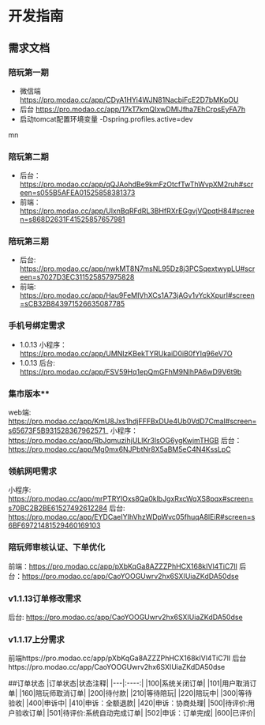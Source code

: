 # 开发指南

## 需求文档


### 陪玩第一期 

- 微信端 https://pro.modao.cc/app/CDyA1HYi4WJN81NacbiFcE2D7bMKpOU
- 后台 https://pro.modao.cc/app/17kT7kmQIxwDMlJfha7EhCrpsEyFA7h
- 启动tomcat配置环境变量 -Dspring.profiles.active=dev


 mn
### 陪玩第二期
- 后台：https://pro.modao.cc/app/qQJAohdBe9kmFzOtcfTwThWvpXM2ruh#screen=s055B5AFEA01525858381373
- 前端：https://pro.modao.cc/app/UlxnBqRFdRL3BHfRXrEGgvjVQpqtH84#screen=s868D2631F41525857657981


### 陪玩第三期
- 后台: https://pro.modao.cc/app/nwkMT8N7msNL95Dz8j3PCSqextwypLU#screen=s7027D3EC311525857975828
- 前端: https://pro.modao.cc/app/Hau9FeMIVhXCs1A73jAGv1vYckXpurI#screen=sCB32B843971526635087785

### 手机号绑定需求

- 1.0.13 小程序：https://pro.modao.cc/app/UMNIzKBekTYRUkaiD0iB0fYIq96eV7O
- 1.0.13 后台: https://pro.modao.cc/app/FSV59Hq1epQmGFhM9NlhPA6wD9V6t9b

### 集市版本**
web端: https://pro.modao.cc/app/KmU8Jxs1hdjFFFBxDUe4Ub0VdD7CmaI#screen=s65673F5B931528367962571_
小程序：https://pro.modao.cc/app/RbJqmuzihjULlKr3lsOG6ygKwjmTHGB
后台：https://pro.modao.cc/app/Mg0mx6NJPbtNr8X5aBM5eC4N4KssLpC


### 领航网吧需求
小程序: https://pro.modao.cc/app/mrPTRYlOxs8Qa0klbJgxRxcWqXS8pqx#screen=s70BC2B2BE61527492612284
后台: https://pro.modao.cc/app/EYDCaeIYIhVhzWDpWvc05fhuqA8lEiR#screen=s6BF69721481529460169103 

### 陪玩师审核认证、下单优化
前端：https://pro.modao.cc/app/pXbKqGa8AZZZPhHCX168kIVl4TiC7lI
后台：https://pro.modao.cc/app/CaoYOOGUwrv2hx6SXIUiaZKdDA50dse


### v1.1.13订单修改需求
后台: https://pro.modao.cc/app/CaoYOOGUwrv2hx6SXIUiaZKdDA50dse


### v1.1.17上分需求
前端https://pro.modao.cc/app/pXbKqGa8AZZZPhHCX168kIVl4TiC7lI
后台https://pro.modao.cc/app/CaoYOOGUwrv2hx6SXIUiaZKdDA50dse

##订单状态
|订单状态|状态注释|
|---|:----:|
|100|系统关闭订单|
|101|用户取消订单|
|160|陪玩师取消订单|
|200|待付款|
|210|等待陪玩|
|220|陪玩中|
|300|等待验收|
|400|申诉中|
|410|申诉：全额退款|
|420|申诉：协商处理|
|500|待评价:用户验收订单|
|501|待评价:系统自动完成订单|
|502|申诉：订单完成|
|600|已评价|




